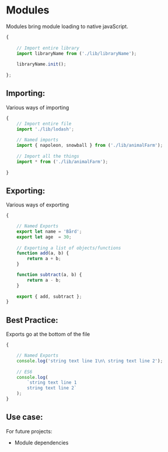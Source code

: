 
# Modules


Modules bring module loading to native javaScript.


```javascript
{
    
    // Import entire library
    import libraryName from ('./lib/libraryName');
    
    libraryName.init();
    
};
```


## Importing:

Various ways of importing

```javascript
{
    // Import entire file
    import './lib/lodash';
    
    // Named imports
    import { napoleon, snowball } from ('./lib/animalFarm');
    
    // Import all the things
    import * from ('./lib/animalFarm');
    
}
```


## Exporting:

Various ways of exporting

```javascript
{

    // Named Exports
    export let name = 'Bård';
    export let age  = 30;​​
    
    // Exporting a list of objects/functions
    function add(a, b) {
        return a + b;
    }

    function subtract(a, b) {
        return a - b;
    }
    
    export { add, subtract };
}
```



## Best Practice:

Exports go at the bottom of the file

```javascript
{

    // Named Exports
    console.log('string text line 1\n\ string text line 2');
    
    // ES6
    console.log(
        `string text line 1
        string text line 2`
    );  
}
```



## Use case: 

For future projects:

- Module dependencies